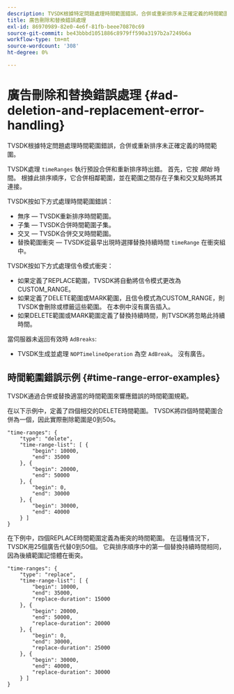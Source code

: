 ```yaml
---
description: TVSDK根據特定問題處理時間範圍錯誤，合併或重新排序未正確定義的時間範圍。
title: 廣告刪除和替換錯誤處理
exl-id: 86970989-82e0-4e6f-81fb-beee70870c69
source-git-commit: be43bbbd1051886c8979ff590a3197b2a7249b6a
workflow-type: tm+mt
source-wordcount: '308'
ht-degree: 0%

---
```


# 廣告刪除和替換錯誤處理 {#ad-deletion-and-replacement-error-handling}

TVSDK根據特定問題處理時間範圍錯誤，合併或重新排序未正確定義的時間範圍。

TVSDK處理 `timeRanges` 執行預設合併和重新排序時出錯。 首先，它按 *開始* 時間。 根據此排序順序，它合併相鄰範圍，並在範圍之間存在子集和交叉點時將其連接。

TVSDK按如下方式處理時間範圍錯誤：

* 無序 — TVSDK重新排序時間範圍。
* 子集 — TVSDK合併時間範圍子集。
* 交叉 — TVSDK合併交叉時間範圍。
* 替換範圍衝突 — TVSDK從最早出現時選擇替換持續時間 `timeRange` 在衝突組中。

TVSDK按如下方式處理信令模式衝突：

* 如果定義了REPLACE範圍，TVSDK將自動將信令模式更改為CUSTOM_RANGE。
* 如果定義了DELETE範圍或MARK範圍，且信令模式為CUSTOM_RANGE，則TVSDK會刪除或標籤這些範圍。 在本例中沒有廣告插入。
* 如果DELETE範圍或MARK範圍定義了替換持續時間，則TVSDK將忽略此持續時間。

當伺服器未返回有效時 `AdBreaks`:

* TVSDK生成並處理 `NOPTimelineOperation` 為空 `AdBreak`。 沒有廣告。

## 時間範圍錯誤示例 {#time-range-error-examples}

TVSDK通過合併或替換適當的時間範圍來響應錯誤的時間範圍規範。

在以下示例中，定義了四個相交的DELETE時間範圍。 TVSDK將四個時間範圍合併為一個，因此實際刪除範圍是0到50s。

```
"time-ranges": {
    "type": "delete",
    "time-range-list": [ {
        "begin": 10000,
        "end": 35000
    }, {
        "begin": 20000,
        "end": 50000
    }, {
        "begin": 0,
        "end": 30000
    }, {
        "begin": 30000,
        "end": 40000
    } ]
}
```

在下例中，四個REPLACE時間範圍定義為衝突的時間範圍。 在這種情況下，TVSDK用25個廣告代替0到50個。 它與排序順序中的第一個替換持續時間相同，因為後續範圍記憶體在衝突。

```
"time-ranges": {
    "type": "replace",
    "time-range-list": [ {
        "begin": 10000,
        "end": 35000,
        "replace-duration": 15000
    }, {
        "begin": 20000,
        "end": 50000,
        "replace-duration": 20000
    }, {
        "begin": 0,
        "end": 30000,
        "replace-duration": 25000
    }, {
        "begin": 30000,
        "end": 40000,
        "replace-duration": 30000
    } ]
}
```

